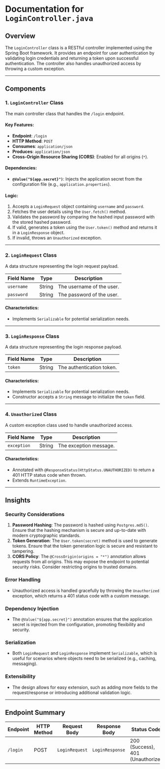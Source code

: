 # Documentation for `LoginController.java`

## Overview
The `LoginController` class is a RESTful controller implemented using the Spring Boot framework. It provides an endpoint for user authentication by validating login credentials and returning a token upon successful authentication. The controller also handles unauthorized access by throwing a custom exception.

---

## Components

### 1. **`LoginController` Class**
The main controller class that handles the `/login` endpoint.

#### Key Features:
- **Endpoint**: `/login`
- **HTTP Method**: `POST`
- **Consumes**: `application/json`
- **Produces**: `application/json`
- **Cross-Origin Resource Sharing (CORS)**: Enabled for all origins (`*`).

#### Dependencies:
- **`@Value("${app.secret}")`**: Injects the application secret from the configuration file (e.g., `application.properties`).

#### Logic:
1. Accepts a `LoginRequest` object containing `username` and `password`.
2. Fetches the user details using the `User.fetch()` method.
3. Validates the password by comparing the hashed input password with the stored hashed password.
4. If valid, generates a token using the `User.token()` method and returns it in a `LoginResponse` object.
5. If invalid, throws an `Unauthorized` exception.

---

### 2. **`LoginRequest` Class**
A data structure representing the login request payload.

| Field Name | Type   | Description                  |
|------------|--------|------------------------------|
| `username` | String | The username of the user.    |
| `password` | String | The password of the user.    |

#### Characteristics:
- Implements `Serializable` for potential serialization needs.

---

### 3. **`LoginResponse` Class**
A data structure representing the login response payload.

| Field Name | Type   | Description                  |
|------------|--------|------------------------------|
| `token`    | String | The authentication token.    |

#### Characteristics:
- Implements `Serializable` for potential serialization needs.
- Constructor accepts a `String` message to initialize the `token` field.

---

### 4. **`Unauthorized` Class**
A custom exception class used to handle unauthorized access.

| Field Name | Type   | Description                  |
|------------|--------|------------------------------|
| `exception`| String | The exception message.       |

#### Characteristics:
- Annotated with `@ResponseStatus(HttpStatus.UNAUTHORIZED)` to return a 401 HTTP status code when thrown.
- Extends `RuntimeException`.

---

## Insights

### Security Considerations
1. **Password Hashing**: The password is hashed using `Postgres.md5()`. Ensure that the hashing mechanism is secure and up-to-date with modern cryptographic standards.
2. **Token Generation**: The `User.token(secret)` method is used to generate tokens. Ensure that the token generation logic is secure and resistant to tampering.
3. **CORS Policy**: The `@CrossOrigin(origins = "*")` annotation allows requests from all origins. This may expose the endpoint to potential security risks. Consider restricting origins to trusted domains.

### Error Handling
- Unauthorized access is handled gracefully by throwing the `Unauthorized` exception, which returns a 401 status code with a custom message.

### Dependency Injection
- The `@Value("${app.secret}")` annotation ensures that the application secret is injected from the configuration, promoting flexibility and security.

### Serialization
- Both `LoginRequest` and `LoginResponse` implement `Serializable`, which is useful for scenarios where objects need to be serialized (e.g., caching, messaging).

### Extensibility
- The design allows for easy extension, such as adding more fields to the request/response or introducing additional validation logic.

---

## Endpoint Summary

| Endpoint | HTTP Method | Request Body       | Response Body       | Status Codes       |
|----------|-------------|--------------------|---------------------|--------------------|
| `/login` | POST        | `LoginRequest`     | `LoginResponse`     | 200 (Success), 401 (Unauthorized) |
